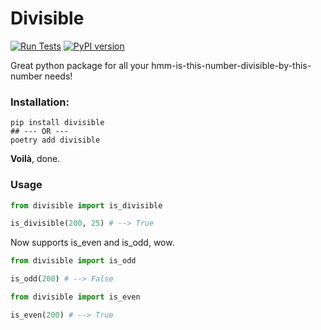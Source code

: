 # Divisible

[![Run Tests](https://github.com/DucNgn/divisible/actions/workflows/ci.yml/badge.svg?branch=main)](https://github.com/DucNgn/divisible/actions/workflows/ci.yml)
[![PyPI version](https://badge.fury.io/py/divisible.svg)](https://badge.fury.io/py/divisible)


Great python package for all your hmm-is-this-number-divisible-by-this-number needs!

### Installation:

```
pip install divisible
## --- OR ---
poetry add divisible
```
**Voilà**, done.

### Usage
```python
from divisible import is_divisible

is_divisible(200, 25) # --> True
```

Now supports is_even and is_odd, wow.

```python
from divisible import is_odd

is_odd(200) # --> False
```

```python
from divisible import is_even

is_even(200) # --> True
```
